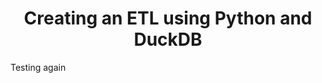 <span id="top"></span>
<h1 align="center">Creating an ETL using Python and DuckDB </h1>

Testing again